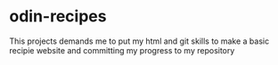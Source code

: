 # odin-recipes

This projects demands me to put my html and git skills to make a basic recipie website and committing my progress to my repository